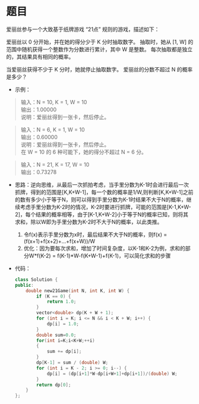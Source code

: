 # 题目

爱丽丝参与一个大致基于纸牌游戏 “21点” 规则的游戏，描述如下：

爱丽丝以 0 分开始，并在她的得分少于 K 分时抽取数字。 抽取时，她从 [1, W] 的范围中随机获得一个整数作为分数进行累计，其中 W 是整数。 每次抽取都是独立的，其结果具有相同的概率。

当爱丽丝获得不少于 K 分时，她就停止抽取数字。 爱丽丝的分数不超过 N 的概率是多少？




* 示例：

>输入：N = 10, K = 1, W = 10<br>
输出：1.00000<br>
说明：爱丽丝得到一张卡，然后停止。

>输入：N = 6, K = 1, W = 10<br>
输出：0.60000<br>
说明：爱丽丝得到一张卡，然后停止。<br>
在 W = 10 的 6 种可能下，她的得分不超过 N = 6 分。

>输入：N = 21, K = 17, W = 10<br>
输出：0.73278

* 思路：逆向思维，从最后一次抓拍考虑，当手里分数为K-1时会进行最后一次抓牌，得到的范围是[K,K+W-1]，每一个数的概率是1/W,则判断[K,K+W-1]之前的数有多少小于等于N，则可以得到手里分数为K-1时结果不大于N的概率，继续考虑手里分数为K-2时的情况，K-2时要进行抓牌，可能的范围是[K-1,K+W-2]，每个结果的概率相等，由于[K-1,K+W-2]小于等于N的概率已知，则将其求和，除以W即为手里分数为K-2时不大于N的概率，以此类推。
    1. 令f(x)表示手里分数为x时，最后结果不大于N的概率，则f(x) = (f(x+1)+f(x+2)+...+f(x+W))/W
    2. 优化：因为要每次求和，增加了时间复杂度，以K-1和K-2为例，求和的部分W\*f(K-2) = f(K-1)*W-f(K+W-1)+f(K-1)，可以简化求和的步骤

* 代码：
    ```C++
    class Solution {
    public:
        double new21Game(int N, int K, int W) {
            if (K == 0) {
                return 1.0;
            }
            vector<double> dp(K + W + 1);
            for (int i = K; i <= N && i < K + W; i++) {
                dp[i] = 1.0;
            }
            double sum=0.0;
            for(int i=K;i<K+W;++i)
            {
                sum += dp[i];
            }
            dp[K-1] = sum / (double) W;
            for (int i = K - 2; i >= 0; i--) {
                dp[i] = (dp[i+1]*W-dp[i+W+1]+dp[i+1])/(double) W;
            }
            return dp[0];
        }
    };
    ```